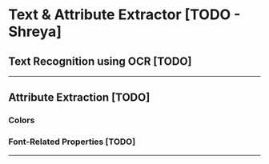 # Text & Attribute Extractor [TODO - Shreya]

## Text Recognition using OCR [TODO]

---

## Attribute Extraction [TODO]

### Colors

### Font-Related Properties [TODO]

---